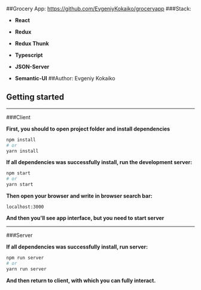 ##Grocery App: https://github.com/EvgeniyKokaiko/groceryapp
###Stack:
* **React**

* **Redux**

* **Redux Thunk**

* **Typescript**

* **JSON-Server**

* **Semantic-UI**
##Author: Evgeniy Kokaiko


## Getting started
***
###Client

**First, you should to open project folder and install dependencies**
 
```bash
npm install
# or
yarn install
```
**If all dependencies was successfully install, run the development server:**

```bash
npm start
# or
yarn start
```
**Then open your browser and write in browser search bar:**

```
localhost:3000
```


**And then you'll see app interface, but you need to start server**

***

###Server


**If all dependencies was successfully install, run server:**

```bash
npm run server
# or
yarn run server
```

**And then return to client, with which you can fully interact.**
 

